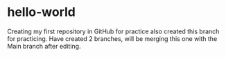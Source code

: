 # hello-world
Creating my first repository in GitHub for practice
also created this branch for practicing. Have created 2 branches, will be merging this one with the Main branch after editing.
